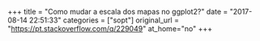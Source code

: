 +++
title = "Como mudar a escala dos mapas no ggplot2?"
date = "2017-08-14 22:51:33"
categories = ["sopt"]
original_url = "https://pt.stackoverflow.com/q/229049"
at_home="no"
+++

